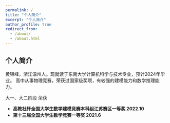 ```yaml
---
permalink: /
title: "个人简介"
excerpt: "个人简介"
author_profile: true
redirect_from: 
  - /about/
  - /about.html
---
```


个人简介
---
黄锦峰，浙江温州人。现就读于东南大学计算机科学与技术专业，预计2024年毕业。
高中从事物理竞赛，荣获过国家级奖项，有较强的建模能力和数学推理能力。

大一、大二阶段 荣获 
* **高教社杯全国大学生数学建模竞赛本科组江苏赛区一等奖 2022.10**
* **第十三届全国大学生数学竞赛一等奖 2021.6**
